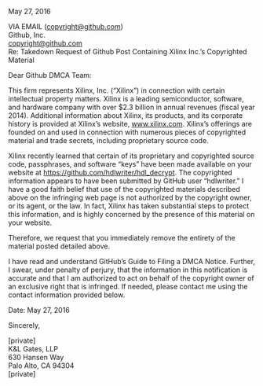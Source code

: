 May 27, 2016

VIA EMAIL (copyright@github.com)  
Github, Inc.  
copyright@github.com  
Re: Takedown Request of Github Post Containing Xilinx Inc.’s Copyrighted Material  

Dear Github DMCA Team:

This firm represents Xilinx, Inc. (“Xilinx”) in connection with certain intellectual property matters. Xilinx
is a leading semiconductor, software, and hardware company with over $2.3 billion in annual revenues
(fiscal year 2014). Additional information about Xilinx, its products, and its corporate history is provided
at Xilinx’s website, www.xilinx.com. Xilinx’s offerings are founded on and used in connection with
numerous pieces of copyrighted material and trade secrets, including proprietary source code.

Xilinx recently learned that certain of its proprietary and copyrighted source code, passphrases, and
software “keys” have been made available on your website at https://github.com/hdlwriter/hdl_decrypt.
The copyrighted information appears to have been submitted by GitHub user “hdlwriter.”
I have a good faith belief that use of the copyrighted materials described above on the
infringing web page is not authorized by the copyright owner, or its agent, or the law. In fact, Xilinx has
taken substantial steps to protect this information, and is highly concerned by the presence of this
material on your website.

Therefore, we request that you immediately remove the entirety of the material posted detailed above.

I have read and understand GitHub’s Guide to Filing a DMCA Notice. Further, I swear, under penalty of
perjury, that the information in this notification is accurate and that I am authorized to act on behalf of
the copyright owner of an exclusive right that is infringed. If needed, please contact me using the
contact information provided below.

Date: May 27, 2016 

Sincerely,

[private]  
K&L Gates, LLP  
630 Hansen Way  
Palo Alto, CA 94304  
[private]
